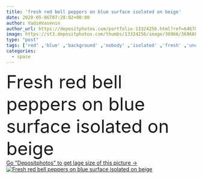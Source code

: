 ```yaml
---
title: 'fresh red bell peppers on blue surface isolated on beige'
date: 2020-05-06T07:28:02+00:00
author: VadimVasenin
author_url: https://depositphotos.com/portfolio-13324256.html?ref=64678756
image: https://st3.depositphotos.com/thumbs/13324256/image/36966/369668620/api_thumb_450.jpg?forcejpeg=true
type: "post"
tags: ['red' ,'blue' ,'background' ,'nobody' ,'isolated' ,'fresh' ,'uncooked' ,'raw' ,'food' ,'ingredient' ,'diet' ,'tasty' ,'delicious' ,'ripe' ,'vegetable' ,'nutrition' ,'backdrop' ,'beige' ,'organic' ,'Dieting' ,'surface' ,'nutrient' ,'nutritious' ,'unprocessed' ,'Healthy Eating' ,'copy space' ,'Studio Shot' ,'bell peppers' ,'no people' ]
categories: 
  - space
---
```

<div aling="center">
            <font size="60"> Fresh red bell peppers on blue surface isolated on beige</font>   
</div>
<div>
    <a href='https://st3.depositphotos.com/thumbs/13324256/image/36966/369668620/api_thumb_450.jpg?forcejpeg=true?ref=64678756' target=_blank > Go "Depositphotos" to get lage size of this picture ->
        <img href='https://st3.depositphotos.com/thumbs/13324256/image/36966/369668620/api_thumb_450.jpg?forcejpeg=true?ref=64678756' src='https://st3.depositphotos.com/13324256/36966/i/950/depositphotos_369668620-stock-photo-fresh-red-bell-peppers-blue.jpg?forcejpeg=true' alt='Fresh red bell peppers on blue surface isolated on beige' >
    </a>
</div>
